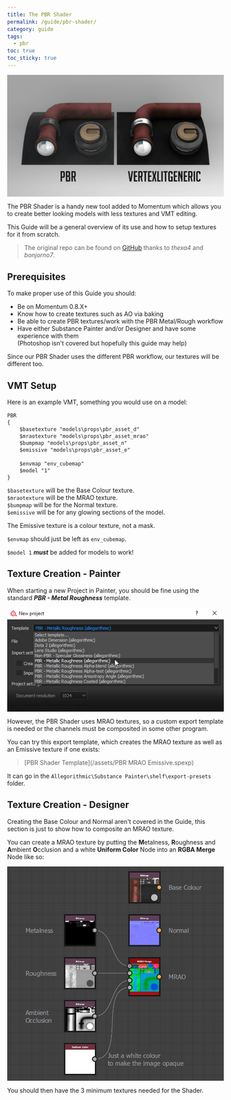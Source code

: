 ```yaml
---
title: The PBR Shader
permalink: /guide/pbr-shader/
category: guide
tags:
  - pbr
toc: true
toc_sticky: true
---
```

<img src="/assets/images/guide_headers/guide_pbr_shader.jpg" alt="PBR Guide" style="display: block; margin: auto;">

The PBR Shader is a handy new tool added to Momentum which allows you to create better looking models with less textures and VMT editing.  

This Guide will be a general overview of its use and how to setup textures for it from scratch.  

> The original repo can be found on [GitHub](https://github.com/thexa4/source-pbr) thanks to *thexa4* and *bonjorno7*.

## Prerequisites
To make proper use of this Guide you should:
- Be on Momentum 0.8.X+
- Know how to create textures such as AO via baking
- Be able to create PBR textures/work with the PBR Metal/Rough workflow
- Have either Substance Painter and/or Designer and have some experience with them  
(Photoshop isn't covered but hopefully this guide may help)

Since our PBR Shader uses the different PBR workflow, our textures will be different too.

## VMT Setup
Here is an example VMT, something you would use on a model:
```
PBR
{
	$basetexture "models\props\pbr_asset_d"
	$mraotexture "models\props\pbr_asset_mrao"
	$bumpmap "models\props\pbr_asset_n"
	$emissive "models\props\pbr_asset_e"
	
	$envmap "env_cubemap"
	$model "1"
}
```

`$basetexture` will be the Base Colour texture.  
`$mraotexture` will be the MRAO texture.  
`$bumpmap` will be for the Normal texture.  
`$emissive` will be for any glowing sections of the model.  

<div class="note info">
    <p>
        The Emissive texture is a colour texture, not a mask.
    </p>
</div>

`$envmap` should just be left as `env_cubemap`.  

<div class="note warning">
    <p>
        <code>$model 1</code> <b><em>must</em></b> be added for models to work!
    </p>
</div>

## Texture Creation - Painter
When starting a new Project in Painter, you should be fine using the standard ***PBR - Metal Roughness*** template.  

<img src="\assets\images\pbr_guide\pbr_painter_template.jpg" alt="Painter Template" style="display: block; margin: auto;">

However, the PBR Shader uses MRAO textures, so a custom export template is needed or the channels must be composited in some other program.

You can try this export template, which creates the MRAO texture as well as an Emissive texture if one exists:  
> [PBR Shader Template](/assets/PBR MRAO Emissive.spexp)

It can go in the `Allegorithmic\Substance Painter\shelf\export-presets` folder.

## Texture Creation - Designer
Creating the Base Colour and Normal aren't covered in the Guide, this section is just to show how to composite an MRAO texture.

You can create a MRAO texture by putting the **M**etalness, **R**oughness and **A**mbient **O**cclusion and a white **Uniform Color** Node into an **RGBA Merge** Node like so:

<img src="\assets\images\pbr_guide\pbr_designer_setup.png" alt="Painter Template" style="display: block; margin: auto;">

You should then have the 3 minimum textures needed for the Shader.